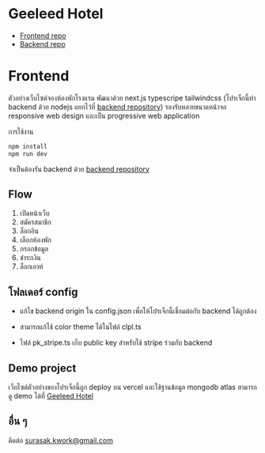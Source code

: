 # Geeleed Hotel

- [Frontend repo](https://github.com/Geeleed/geeleed-hotel)
- [Backend repo](https://github.com/Geeleed/geeleed-hotel-backend)

# Frontend

ตัวอย่างเว็บไซต์จองห้องพักโรงแรม พัฒนาด้วย next.js typescripe tailwindcss (โปรเจ็กนี้ทำ backend ด้วย nodejs แยกไว้ที่ [backend repository](https://github.com/Geeleed/geeleed-hotel-backend)) รองรับหลายขนาดหน้าจอ responsive web design และเป็น progressive web application

การใช้งาน

```bash
npm install
npm run dev
```

จำเป็นต้องรัน backend ด้วย [backend repository](https://github.com/Geeleed/geeleed-hotel-backend)

## Flow

1. เปิดหน้าเว็บ
2. สมัครสมาชิก
3. ล็อกอิน
4. เลือกห้องพัก
5. กรอกข้อมูล
6. ชำระเงิน
7. ล็อกเอาท์

## โฟลเดอร์ config

- แก้ไข backend origin ใน config.json เพื่อให้โปรเจ็กนี้เชื่อมต่อกับ backend ได้ถูกต้อง

- สามารถแก้ไช้ color theme ได้ในไฟล์ clpl.ts

- ไฟล์ pk_stripe.ts เก็บ public key สำหรับใช้ stripe ร่วมกับ backend

## Demo project

เว็บไซต์ตัวอย่างของโปรเจ็กนี้ถูก deploy บน vercel และใช้ฐานข้อมูล mongodb atlas สามารถดู demo ได้ที่ [Geeleed Hotel](https://geeleed-hotel.vercel.app/)

## อื่น ๆ

ติดต่อ surasak.kwork@gmail.com
